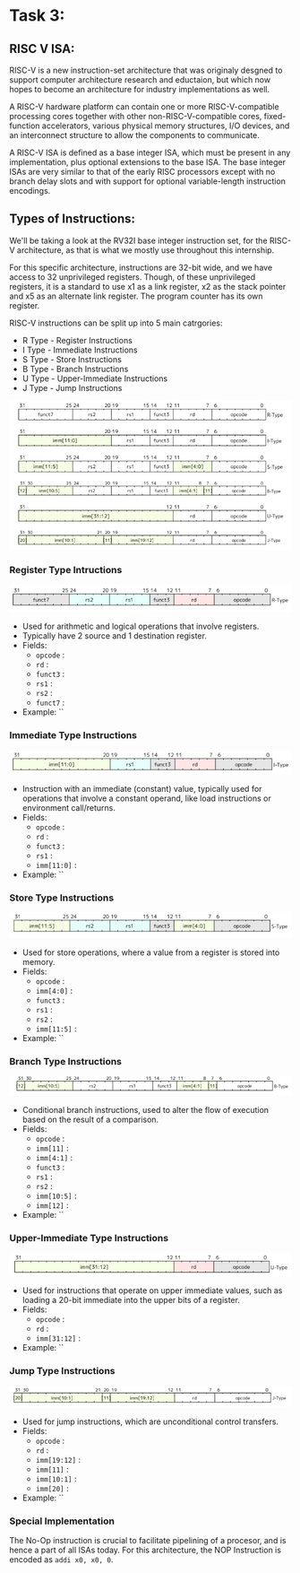 # Task 3:

## RISC V ISA:

RISC-V is a new instruction-set architecture that was originaly desgned to support computer architecture research and eductaion, but which now hopes to become an architecture for industry implementations as well.

A RISC-V hardware platform can contain one or more RISC-V-compatible processing cores together with other non-RISC-V-compatible cores, fixed-function accelerators, various physical memory structures, I/O devices, and an interconnect structure to allow the components to communicate.

A RISC-V ISA is defined as a base integer ISA, which must be present in any implementation, plus optional extensions to the base ISA. The base integer ISAs are very similar to that of the early RISC processors except with no branch delay slots and with support for optional variable-length instruction encodings.

## Types of Instructions:

We'll be taking a look at the RV32I base integer instruction set, for the RISC-V architecture, as that is what we mostly use throughout this internship.

For this specific architecture, instructions are 32-bit wide, and we have access to 32 unprivileged registers. Though, of these unprivileged registers, it is a standard to use x1 as a link register, x2 as the stack pointer and x5 as an alternate link register. The program counter has its own register.

RISC-V instructions can be split up into 5 main catrgories:
- R Type - Register Instructions
- I Type - Immediate Instructions
- S Type - Store Instructions
- B Type - Branch Instructions
- U Type - Upper-Immediate Instructions
- J Type - Jump Instructions

![](image.png)

### Register Type Intructions

![alt text](image-1.png)

- Used for arithmetic and logical operations that involve registers.
- Typically have 2 source and 1 destination register.
- Fields:
    - `opcode` : 
    - `rd` :
    - `funct3` :
    - `rs1` : 
    - `rs2` : 
    - `funct7` :
- Example: ``

### Immediate Type Instructions

![alt text](image-2.png)

- Instruction with an immediate (constant) value, typically used for operations that involve a constant operand, like load instructions or environment call/returns.
- Fields:
    - `opcode` : 
    - `rd` :
    - `funct3` :
    - `rs1` : 
    - `imm[11:0]` :
- Example: ``

### Store Type Instructions

![alt text](image-3.png)

- Used for store operations, where a value from a register is stored into memory.
- Fields:
    - `opcode` : 
    - `imm[4:0]` :
    - `funct3` :
    - `rs1` :
    - `rs2` :
    - `imm[11:5]` :
- Example: ``

### Branch Type Instructions

![alt text](image-4.png)

- Conditional branch instructions, used to alter the flow of execution based on the result of a comparison.
- Fields:
    - `opcode` : 
    - `imm[11]` :
    - `imm[4:1]` : 
    - `funct3` :
    - `rs1` :
    - `rs2` :
    - `imm[10:5]` :
    - `imm[12]` :
- Example: ``

### Upper-Immediate Type Instructions

![alt text](image-5.png)

- Used for instructions that operate on upper immediate values, such as loading a 20-bit immediate into the upper bits of a register.
- Fields:
    - `opcode` : 
    - `rd` : 
    - `imm[31:12]` :
- Example: ``

### Jump Type Instructions

![alt text](image-6.png)

- Used for jump instructions, which are unconditional control transfers.
- Fields:
    - `opcode` : 
    - `rd` :
    - `imm[19:12]` :
    - `imm[11]` :
    - `imm[10:1]` :
    - `imm[20]` :
- Example: ``

### Special Implementation

The No-Op instruction is crucial to facilitate pipelining of a procesor, and is hence a part of all ISAs today. For this architecture, the NOP Instruction is encoded as `addi x0, x0, 0`.
